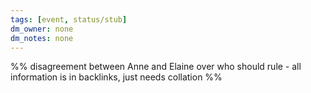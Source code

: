 ```yaml
---
tags: [event, status/stub]
dm_owner: none
dm_notes: none
---
```

%% disagreement between Anne and Elaine over who should rule - all information is in backlinks, just needs collation %%